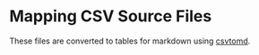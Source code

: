# Mapping CSV Source Files

These files are converted to tables for markdown using [csvtomd](https://github.com/mplewis/csvtomd).
